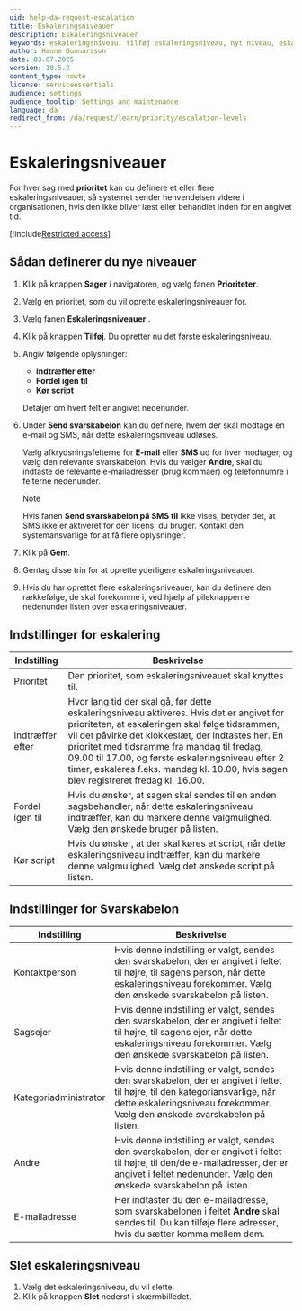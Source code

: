 ```yaml
---
uid: help-da-request-escalation
title: Eskaleringsniveauer
description: Eskaleringsniveauer
keywords: eskaleringsniveau, tilføj eskaleringsniveau, nyt niveau, eskalere, fanen Eskaleringsniveauer, sagsprioritet, sag, prioritet
author: Hanne Gunnarsson
date: 03.07.2025
version: 10.5.2
content_type: howto
license: serviceessentials
audience: settings
audience_tooltip: Settings and maintenance
language: da
redirect_from: /da/request/learn/priority/escalation-levels
---
```


# Eskaleringsniveauer

For hver sag med **prioritet** kan du definere et eller flere eskaleringsniveauer, så systemet sender henvendelsen videre i organisationen, hvis den ikke bliver læst eller behandlet inden for en angivet tid.

[!include[Restricted access](../../../learn/includes/note-insufficient-rights.md)]

## Sådan definerer du nye niveauer

1. Klik på knappen **Sager** i navigatoren, og vælg fanen **Prioriteter**.

1. Vælg en prioritet, som du vil oprette eskaleringsniveauer for.

1. Vælg fanen **Eskaleringsniveauer** .

1. Klik på knappen **Tilføj**. Du opretter nu det første eskaleringsniveau.

1. Angiv følgende oplysninger:

    * **Indtræffer efter**
    * **Fordel igen til**
    * **Kør script**

    Detaljer om hvert felt er angivet nedenunder.

1. Under **Send svarskabelon** kan du definere, hvem der skal modtage en e-mail og SMS, når dette eskaleringsniveau udløses.

    Vælg afkrydsningsfelterne for **E-mail** eller **SMS** ud for hver modtager, og vælg den relevante svarskabelon. Hvis du vælger **Andre**, skal du indtaste de relevante e-mailadresser (brug kommaer) og telefonnumre i felterne nedenunder.

    > [!NOTE]
    > Hvis fanen **Send svarskabelon på SMS til** ikke vises, betyder det, at SMS ikke er aktiveret for den licens, du bruger. Kontakt den systemansvarlige for at få flere oplysninger.

1. Klik på **Gem**.

1. Gentag disse trin for at oprette yderligere eskaleringsniveauer.

1. Hvis du har oprettet flere eskaleringsniveauer, kan du definere den rækkefølge, de skal forekomme i, ved hjælp af pileknapperne nedenunder listen over eskaleringsniveauer.

## Indstillinger for eskalering

| Indstilling | Beskrivelse |
|---|---|
| Prioritet | Den prioritet, som eskaleringsniveauet skal knyttes til. |
| Indtræffer efter | Hvor lang tid der skal gå, før dette eskaleringsniveau aktiveres. Hvis det er angivet for prioriteten, at eskaleringen skal følge tidsrammen, vil det påvirke det klokkeslæt, der indtastes her. En prioritet med tidsramme fra mandag til fredag, 09.00 til 17.00, og første eskaleringsniveau efter 2 timer, eskaleres f.eks. mandag kl. 10.00, hvis sagen blev registreret fredag kl. 16.00. |
| Fordel igen til | Hvis du ønsker, at sagen skal sendes til en anden sagsbehandler, når dette eskaleringsniveau indtræffer, kan du markere denne valgmulighed. Vælg den ønskede bruger på listen. |
| Kør script | Hvis du ønsker, at der skal køres et script, når dette eskaleringsniveau indtræffer, kan du markere denne valgmulighed. Vælg det ønskede script på listen. |

## Indstillinger for Svarskabelon

| Indstilling | Beskrivelse |
|---|---|
| Kontaktperson | Hvis denne indstilling er valgt, sendes den svarskabelon, der er angivet i feltet til højre, til sagens person, når dette eskaleringsniveau forekommer. Vælg den ønskede svarskabelon på listen. |
| Sagsejer | Hvis denne indstilling er valgt, sendes den svarskabelon, der er angivet i feltet til højre, til sagens ejer, når dette eskaleringsniveau forekommer. Vælg den ønskede svarskabelon på listen. |
| Kategoriadministrator | Hvis denne indstilling er valgt, sendes den svarskabelon, der er angivet i feltet til højre, til den kategoriansvarlige, når dette eskaleringsniveau forekommer. Vælg den ønskede svarskabelon på listen. |
| Andre | Hvis denne indstilling er valgt, sendes den svarskabelon, der er angivet i feltet til højre, til den/de e-mailadresser, der er angivet i feltet nedenunder. Vælg den ønskede svarskabelon på listen. |
| E-mailadresse | Her indtaster du den e-mailadresse, som svarskabelonen i feltet **Andre** skal sendes til. Du kan tilføje flere adresser, hvis du sætter komma mellem dem. |

## Slet eskaleringsniveau

1. Vælg det eskaleringsniveau, du vil slette.
2. Klik på knappen **Slet** nederst i skærmbilledet.
